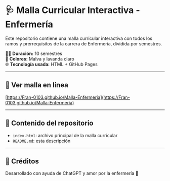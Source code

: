 
# 🩺 Malla Curricular Interactiva - Enfermería

Este repositorio contiene una malla curricular interactiva con todos los ramos y prerrequisitos de la carrera de Enfermería, dividida por semestres.

👩‍⚕️ **Duración:** 10 semestres  
🎨 **Colores:** Malva y lavanda claro  
🌐 **Tecnología usada:** HTML + GitHub Pages

---

## 📌 Ver malla en línea

[https://Fran-0103.github.io/Malla-Enfermeria](https://Fran-0103.github.io/Malla-Enfermeria)

---

## 📁 Contenido del repositorio

- `index.html`: archivo principal de la malla curricular  
- `README.md`: esta descripción

---

## 🙌 Créditos

Desarrollado con ayuda de ChatGPT y amor por la enfermería 💜
